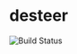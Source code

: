 desteer
===========

![Build Status](https://travis-ci.org/DropechoStudios/desteer.hx.svg?branch=master)
